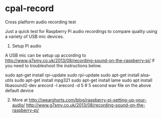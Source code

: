 # cpal-record
Cross platform audio recording test

Just a quick test for Raspberry Pi audio recordings to compare quality using a variety of USB mic devices.

1. Setup Pi audio

A USB mic can be setup up according to http://www.g7smy.co.uk/2013/08/recording-sound-on-the-raspberry-pi/ if you need to troubleshoot the instructions below.

sudo apt-get install rpi-update
sudo rpi-update
sudo apt-get install alsa-utils
sudo apt-get install mpg321
sudo apt-get install lame
sudo apt install libasound2-dev
arecord -l
arecord -d 5              # 5 second wav file on the above default device

2. More at http://iwearshorts.com/blog/raspberry-pi-setting-up-your-audio/ 
http://www.g7smy.co.uk/2013/08/recording-sound-on-the-raspberry-pi/  
